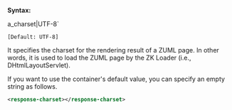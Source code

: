 **Syntax:**

<response-charset>a_charset|UTF-8`</response-charset>

`[Default: UTF-8]`

It specifies the charset for the rendering result of a ZUML page. In
other words, it is used to load the ZUML page by the ZK Loader (i.e.,
DHtmlLayoutServlet).

If you want to use the container's default value, you can specify an
empty string as follows.

``` xml
<response-charset></response-charset>
```


